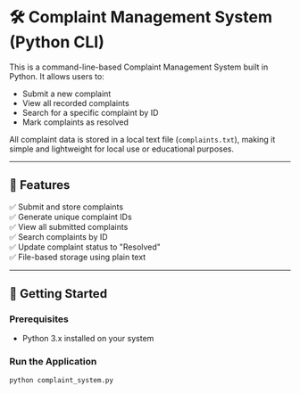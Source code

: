 # 🛠️ Complaint Management System (Python CLI)

This is a command-line-based Complaint Management System built in Python. It allows users to:

- Submit a new complaint
- View all recorded complaints
- Search for a specific complaint by ID
- Mark complaints as resolved

All complaint data is stored in a local text file (`complaints.txt`), making it simple and lightweight for local use or educational purposes.

---

## 📂 Features

✅ Submit and store complaints  
✅ Generate unique complaint IDs  
✅ View all submitted complaints  
✅ Search complaints by ID  
✅ Update complaint status to "Resolved"  
✅ File-based storage using plain text

---

## 🚀 Getting Started

### Prerequisites

- Python 3.x installed on your system

### Run the Application

```bash
python complaint_system.py
   
